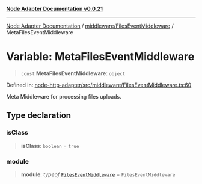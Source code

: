 [**Node Adapter Documentation v0.0.21**](../../../README.md)

***

[Node Adapter Documentation](../../../modules.md) / [middleware/FilesEventMiddleware](../README.md) / MetaFilesEventMiddleware

# Variable: MetaFilesEventMiddleware

> `const` **MetaFilesEventMiddleware**: `object`

Defined in: [node-http-adapter/src/middleware/FilesEventMiddleware.ts:60](https://github.com/stonemjs/node-http-adapter/blob/5be13a78fd98c615af1c99836e662ccd61afb0e8/src/middleware/FilesEventMiddleware.ts#L60)

Meta Middleware for processing files uploads.

## Type declaration

### isClass

> **isClass**: `boolean` = `true`

### module

> **module**: *typeof* [`FilesEventMiddleware`](../classes/FilesEventMiddleware.md) = `FilesEventMiddleware`
